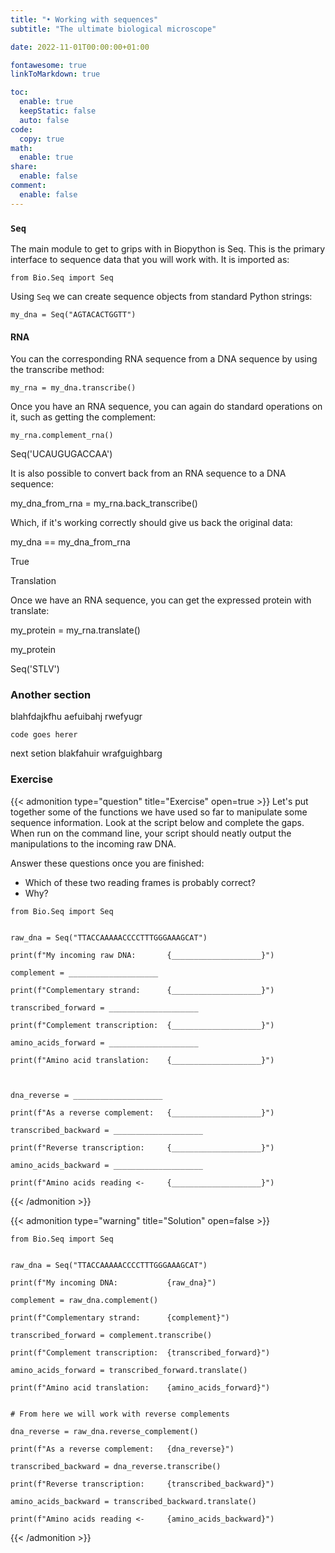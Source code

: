 ```yaml
---
title: "• Working with sequences"
subtitle: "The ultimate biological microscope"

date: 2022-11-01T00:00:00+01:00

fontawesome: true
linkToMarkdown: true

toc:
  enable: true
  keepStatic: false
  auto: false
code:
  copy: true
math:
  enable: true
share:
  enable: false
comment:
  enable: false
---
```



### `Seq`

The main module to get to grips with in Biopython is Seq. This is the primary interface to sequence data that you will work with. It is imported as:

```
from Bio.Seq import Seq
```

Using `Seq` we can create sequence objects from standard Python strings:

```
my_dna = Seq("AGTACACTGGTT")
```

#### RNA

You can the corresponding RNA sequence from a DNA sequence by using the transcribe method:

```
my_rna = my_dna.transcribe()
```

Once you have an RNA sequence, you can again do standard operations on it, such as getting the complement:

```
my_rna.complement_rna()
```

Seq('UCAUGUGACCAA')

It is also possible to convert back from an RNA sequence to a DNA sequence:

my_dna_from_rna = my_rna.back_transcribe()

Which, if it's working correctly should give us back the original data:

my_dna == my_dna_from_rna

True

Translation

Once we have an RNA sequence, you can get the expressed protein with translate:

my_protein = my_rna.translate()

my_protein

Seq('STLV')




### Another section
blahfdajkfhu aefuibahj rwefyugr

```
code goes herer
```
next setion blakfahuir wrafguighbarg

### Exercise
{{< admonition type="question" title="Exercise" open=true >}}
Let's put together some of the functions we have used so far to manipulate some sequence information. Look at the script below and complete the gaps. When run on the command line, your script should neatly output the manipulations to the incoming raw DNA.

Answer these questions once you are finished:
- Which of these two reading frames is probably correct?
- Why?


```
from Bio.Seq import Seq


raw_dna = Seq("TTACCAAAAACCCCTTTGGGAAAGCAT")

print(f"My incoming raw DNA:       {____________________}")

complement = ____________________

print(f"Complementary strand:      {____________________}")

transcribed_forward = ____________________

print(f"Complement transcription:  {____________________}")

amino_acids_forward = ____________________

print(f"Amino acid translation:    {____________________}")



dna_reverse = ____________________

print(f"As a reverse complement:   {____________________}")

transcribed_backward = ____________________

print(f"Reverse transcription:     {____________________}")

amino_acids_backward = ____________________

print(f"Amino acids reading <-     {____________________}")
```
{{< /admonition >}}

{{< admonition type="warning" title="Solution" open=false >}}
```
from Bio.Seq import Seq


raw_dna = Seq("TTACCAAAAACCCCTTTGGGAAAGCAT")

print(f"My incoming DNA:           {raw_dna}")

complement = raw_dna.complement()

print(f"Complementary strand:      {complement}")

transcribed_forward = complement.transcribe()

print(f"Complement transcription:  {transcribed_forward}")

amino_acids_forward = transcribed_forward.translate()

print(f"Amino acid translation:    {amino_acids_forward}")


# From here we will work with reverse complements

dna_reverse = raw_dna.reverse_complement()

print(f"As a reverse complement:   {dna_reverse}")

transcribed_backward = dna_reverse.transcribe()

print(f"Reverse transcription:     {transcribed_backward}")

amino_acids_backward = transcribed_backward.translate()

print(f"Amino acids reading <-     {amino_acids_backward}")
```
{{< /admonition >}}

